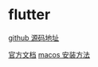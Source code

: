# flutter

[github 源码地址](https://github.com/flutter/flutter)

[官方文档](https://flutter.dev/docs)
[macos 安装方法](https://flutter.dev/docs/get-started/install/macos)
